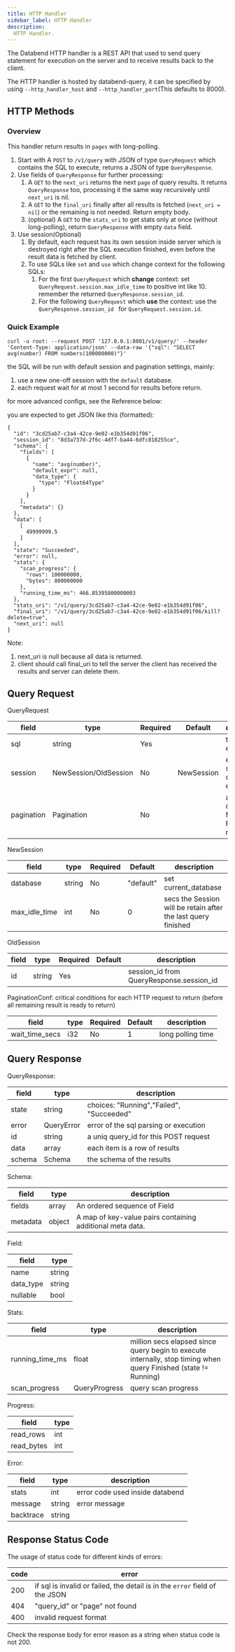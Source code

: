 ```yaml
---
title: HTTP Handler
sidebar_label: HTTP Handler
description:
  HTTP Handler.
---
```


The Databend HTTP handler is a REST API that used to send query statement for execution on the server and to receive results back to the client.

The HTTP handler is hosted by databend-query, it can be specified by using `--http_handler_host` and `--http_handler_port`(This defaults to 8000).


## HTTP Methods

### Overview

This handler return results in `pages` with long-polling.

1. Start with A `POST` to `/v1/query` with JSON of type `QueryRequest` which contains the SQL to execute, returns a JSON
   of type `QueryResponse`.
2. Use fields of `QueryResponse` for further processing:
    1. A `GET` to the `next_uri` returns the next `page` of query results. It returns `QueryResponse` too, processing it
       the same way recursively until `next_uri` is nil.
    2. A `GET` to the `final_uri` finally after all results is fetched (`next_uri = nil`) or the remaining is not
       needed. Return empty body.
    3. (optional) A `GET` to the `stats_uri` to get stats only at once (without long-polling), return `QueryResponse`
       with empty `data` field.
3. Use session(Optional)
    1. By default, each request has its own session inside server which is destroyed right after the SQL execution
       finished, even before the result data is fetched by client.
    2. To use SQLs like `set` and `use` which change context for the following SQLs:
        1. For the first `QueryRequest` which **change** context: set `QueryRequest.session.max_idle_time` to positive
           int like 10. remember the returned `QueryResponse.session_id`.
        2. For the following `QueryRequest` which **use** the context: use the `QueryResponse.session_id `
           for `QueryRequest.session.id`.

### Quick Example

```shell
curl -u root: --request POST '127.0.0.1:8001/v1/query/' --header 'Content-Type: application/json' --data-raw '{"sql": "SELECT avg(number) FROM numbers(100000000)"}'
```

the SQL will be run with default session and pagination settings, mainly:

1. use a new one-off session with the `default` database.
2. each request wait for at most 1 second for results before return.

for more advanced configs, see the Reference below:

you are expected to get JSON like this (formatted):

```
{
  "id": "3cd25ab7-c3a4-42ce-9e02-e1b354d91f06",
  "session_id": "8d3a737d-2f6c-4df7-ba44-6dfc818255ce",
  "schema": {
    "fields": [
      {
        "name": "avg(number)",
        "default_expr": null,
        "data_type": {
          "type": "Float64Type"
        }
      }
    ],
    "metadata": {}
  },
  "data": [
    [
      49999999.5
    ]
  ],
  "state": "Succeeded",
  "error": null,
  "stats": {
    "scan_progress": {
      "rows": 100000000,
      "bytes": 800000000
    },
    "running_time_ms": 466.85395800000003
  },
  "stats_uri": "/v1/query/3cd25ab7-c3a4-42ce-9e02-e1b354d91f06",
  "final_uri": "/v1/query/3cd25ab7-c3a4-42ce-9e02-e1b354d91f06/kill?delete=true",
  "next_uri": null
}
```

Note:

1. next_uri is null because all data is returned.
1. client should call final_uri to tell the server the client has received the results and server can delete them.


## Query Request

QueryRequest

| field      | type                  | Required | Default    | description                           |
|------------|-----------------------|----------|------------|---------------------------------------|
| sql        | string                | Yes      |            | the sql to execute                    |
| session    | NewSession/OldSession | No       | NewSession | error of the sql parsing or execution |
| pagination | Pagination            | No       |            | a uniq query_id for this POST request |

NewSession

| field         | type   | Required | Default   | description                                                   |
|---------------|--------|----------|-----------|---------------------------------------------------------------|
| database      | string | No       | "default" | set current_database                                          |
| max_idle_time | int    | No       | 0         | secs the Session will be retain after the last query finished |

OldSession

| field | type   | Required | Default | description                              |
|-------|--------|----------|---------|------------------------------------------|
| id    | string | Yes      |         | session_id from QueryResponse.session_id |

PaginationConf: critical conditions for each HTTP request to return (before all remaining result is ready to return)

| field          | type | Required | Default | description       |
|----------------|------|----------|---------|-------------------|
| wait_time_secs | i32  | No       | 1       | long polling time |

## Query Response

QueryResponse:

| field  | type       | description                              |
|--------|------------|------------------------------------------|
| state  | string     | choices: "Running","Failed", "Succeeded" |
| error  | QueryError | error of the sql parsing or execution    |
| id     | string     | a uniq query_id for this POST request    |
| data   | array      | each item is a row of results            |
| schema | Schema     | the schema of the results                |

Schema:

| field    | type   | description                                               |
|----------|--------|-----------------------------------------------------------|
| fields   | array  | An ordered sequence of Field                              |
| metadata | object | A map of key-value pairs containing additional meta data. |

Field:

| field     | type   |
|-----------|--------|
| name      | string |
| data_type | string |
| nullable  | bool   |

Stats:

| field           | type          | description                                                                                                      |
|-----------------|---------------|------------------------------------------------------------------------------------------------------------------|
| running_time_ms | float         | million secs elapsed since query begin to execute internally, stop timing when query Finished (state != Running) |
| scan_progress   | QueryProgress | query scan progress                                                                                              |

Progress:

| field              | type |
|--------------------|------|
| read_rows          | int  |
| read_bytes         | int  |

Error:

| field     | type   | description                     |
|-----------|--------|---------------------------------|
| stats     | int    | error code used inside databend |
| message   | string | error message                   |
| backtrace | string |                                 |

## Response Status Code

The usage of status code for different kinds of errors:

| code | error                                                                       |
|------|-----------------------------------------------------------------------------|
| 200  | if sql is invalid or failed, the detail is in the `error` field of the JSON |
| 404  | "query_id" or "page" not found                                              |
| 400  | invalid request format                                                      |

Check the response body for error reason as a string when status code is not 200.


